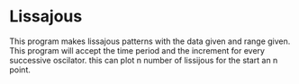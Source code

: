 # Lissajous
This program makes lissajous patterns with the data given and range given.
This program will accept the time period and the increment for every successive oscilator.
this can plot n number of lissijous for the start an n point.
